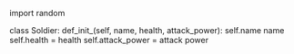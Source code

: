 import random

class Soldier:
    def_init_(self, name, health, attack_power):
        self.name name
        self.health = health
        self.attack_power = attack power
